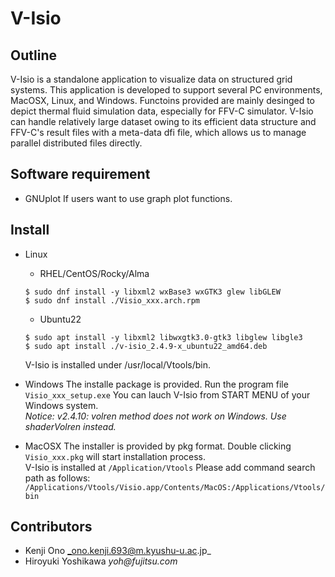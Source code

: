 # V-Isio

## Outline
V-Isio is a standalone application to visualize data on structured grid systems. This application is developed to support several PC environments, MacOSX, Linux, and Windows. Functoins provided are mainly desinged to depict thermal fluid simulation data, especially for FFV-C simulator. V-Isio can handle relatively large dataset owing to its efficient data structure and FFV-C's result files with a meta-data dfi file, which allows us to manage parallel distributed files directly.

## Software requirement
- GNUplot
If users want to use graph plot functions.

## Install
- Linux
	- RHEL/CentOS/Rocky/Alma
  ```
  $ sudo dnf install -y libxml2 wxBase3 wxGTK3 glew libGLEW
  $ sudo dnf install ./Visio_xxx.arch.rpm
  ```
	- Ubuntu22
  ```
  $ sudo apt install -y libxml2 libwxgtk3.0-gtk3 libglew libgle3
  $ sudo apt install ./v-isio_2.4.9-x_ubuntu22_amd64.deb
  ```

  V-Isio is installed under /usr/local/Vtools/bin.

- Windows
The installe package is provided. Run the program file `Visio_xxx_setup.exe`
You can lauch V-Isio from START MENU of your Windows system.<br>
<i>Notice: v2.4.10: volren method does not work on Windows. Use shaderVolren instead.</i>

- MacOSX
The installer is provided by pkg format. Double clicking `Visio_xxx.pkg` will start installation process.<br/>
V-Isio is installed at `/Application/Vtools`
Please add command search path as follows:
`/Applications/Vtools/Visio.app/Contents/MacOS:/Applications/Vtools/bin`

## Contributors
- Kenji Ono  _ono.kenji.693@m.kyushu-u.ac.jp_
- Hiroyuki Yoshikawa  _yoh@fujitsu.com_

